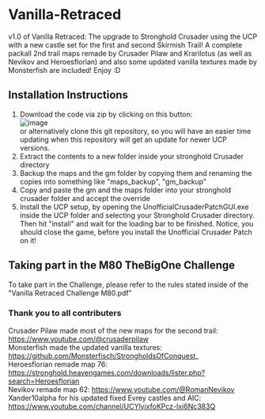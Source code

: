 # Vanilla-Retraced
v1.0 of Vanilla Retraced: The upgrade to Stronghold Crusader using the UCP with a new castle set for the first and second Skirmish Trail!
A complete packall 2nd trail maps remade by Crusader Pilaw and Krarilotus (as well as Nevikov and Heroesflorian) and also some updated vanilla textures made by Monsterfish are included! Enjoy :D

## Installation Instructions
1. Download the code via zip by clicking on this button:  
 ![image](https://user-images.githubusercontent.com/51748815/225963075-1f2fc610-01e8-4eb5-b7dc-66361f579055.png)  
 or alternatively clone this git repository, so you will have an easier time updating when this repository will get an update for newer UCP versions.
2. Extract the contents to a new folder inside your stronghold Crusader directory
3. Backup the maps and the gm folder by copying them and renaming the copies into something like "maps_backup", "gm_backup"
4. Copy and paste the gm and the maps folder into your stronghold crusader folder and accept the override
5. Install the UCP setup, by opening the UnofficialCrusaderPatchGUI.exe inside the UCP folder and selecting your Stronghold Crusader directory. Then hit "install" and wait for the loading bar to be finished. Notice, you should close the game, before you install the Unofficial Crusader Patch on it!

## Taking part in the M80 TheBigOne Challenge
To take part in the Challenge, please refer to the rules stated inside of the "Vanilla Retraced Challenge M80.pdf"

### Thank you to all contributers
Crusader Pilaw made most of the new maps for the second trail: https://www.youtube.com/@crusaderpilaw  
Monsterfish made the updated vanilla textures: https://github.com/Monsterfisch/StrongholdsOfConquest_  
Heroesflorian remade map 76: https://stronghold.heavengames.com/downloads/lister.php?search=Heroesflorian  
Nevikov remade map 62: https://www.youtube.com/@RomanNevikov  
Xander10alpha for his updated fixed Evrey castles and AIC: https://www.youtube.com/channel/UCYlyixfoKPcz-Ixi6Nc383Q  
